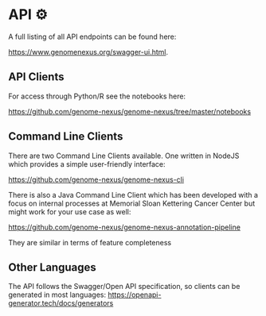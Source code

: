 # API ⚙️
A full listing of all API endpoints can be found here:

https://www.genomenexus.org/swagger-ui.html.

## API Clients
For access through Python/R see the notebooks here:

https://github.com/genome-nexus/genome-nexus/tree/master/notebooks

## Command Line Clients
There are two Command Line Clients available. One written in NodeJS which provides a simple user-friendly interface:

https://github.com/genome-nexus/genome-nexus-cli

There is also a Java Command Line Client which has been developed with a focus on internal processes at Memorial Sloan Kettering Cancer Center but might work for your use case as well:

https://github.com/genome-nexus/genome-nexus-annotation-pipeline

They are similar in terms of feature completeness

## Other Languages

The API follows the Swagger/Open API specification, so clients can be generated in most languages: https://openapi-generator.tech/docs/generators
